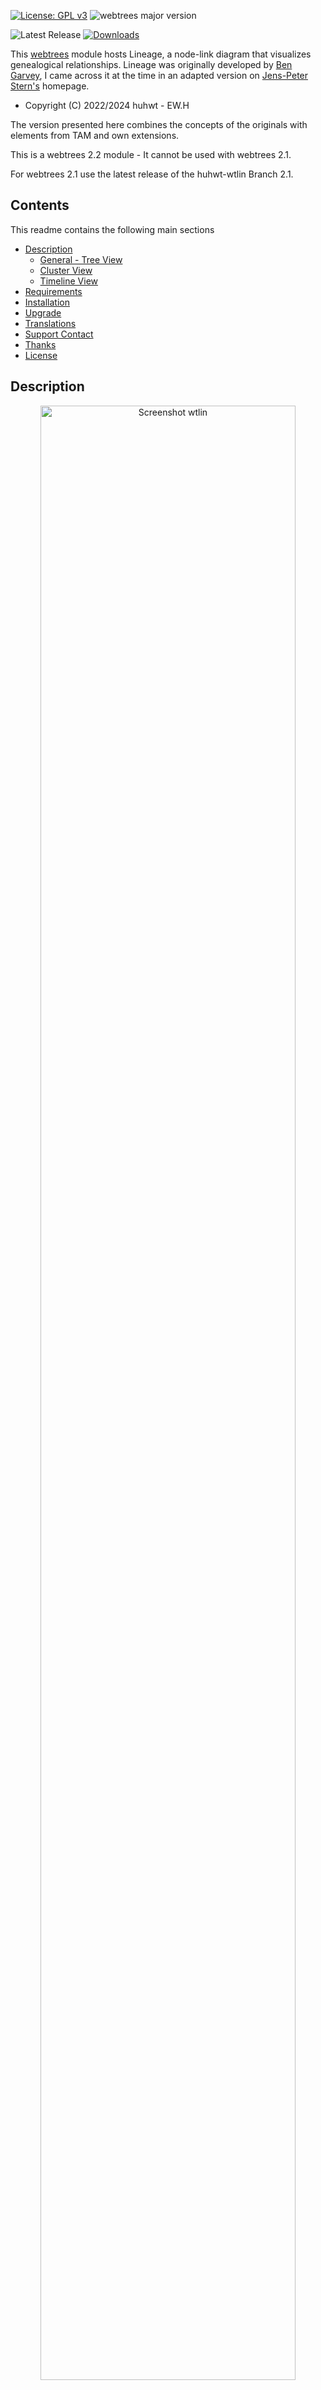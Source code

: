 [![License: GPL v3](https://img.shields.io/badge/License-GPL%20v3-blue.svg)](http://www.gnu.org/licenses/gpl-3.0)
![webtrees major version](https://img.shields.io/badge/webtrees-v2.2-green)

![Latest Release](https://img.shields.io/github/v/release/huhwt/huhwt-wtlin)
[![Downloads](https://img.shields.io/github/downloads/huhwt/huhwt-wtlin/total)]()

This [webtrees](https://www.webtrees.net/) module hosts Lineage, a node-link diagram that visualizes genealogical relationships. Lineage was originally developed by [Ben Garvey](https://github.com/bengarvey/lineage), I came across it at the time in an adapted version on [Jens-Peter Stern's](https://knoten.familie-stern.de/) homepage.

* Copyright (C) 2022/2024 huhwt - EW.H

The version presented here combines the concepts of the originals with elements from TAM and own extensions.

This is a webtrees 2.2 module - It cannot be used with webtrees 2.1.

For webtrees 2.1 use the latest release of the huhwt-wtlin Branch 2.1.

## Contents
This readme contains the following main sections

* [Description](#description)
  * [General - Tree View](#linTREE)
  * [Cluster View](#linCLUSTER)
  * [Timeline View](#linTLINE)
* [Requirements](#requirements)
* [Installation](#installation)
* [Upgrade](#upgrade)
* [Translations](#translation)
* [Support Contact](#support)
* [Thanks](#thanks)
* [License](#license)

<a name="description"></a>
## Description

<p align="center"><img src="_ASSETTS/wtlin-screen.png" alt="Screenshot wtlin" align="center" width="90%"></p>

  ### Introduction

Lineage or **LIN** is a node-link diagram based on a D3.js force simulation. The nodes stand for people, the links show the relationships (parent-child(ren)/partnership).
> After data transfer, the representation runs exclusively locally in the browser of the user's computer.
With this technical platform, the display is highly dynamic and can react immediately to a wide variety of settings.
>> (There is a downside: with large numbers of nodes - on the order of several thousand people - it will take some time (also depending on the performance of the local computer) for the display to build up and even longer for it to achieve relative stability. One consolation: in testing, node counts of 10,000+ with more than 30,000 links were handled stably in the long run).

Unlike [TAM](https://github.com/huhwt/huhwt-wttam), where families are a central element of the representation, LIN represents the linkage of parents and children one at a time, and the relationship between parents as a separate visually distinct linkage.

The primary representation is the Tree View with the links. Alternatively, the individuals can be displayed in a timeline or grouped by family name.

<a name="linTREE"></a>
### General - Tree View

The nodes are differentiated by gender - women as circles, men as squares. The colors vary with the family names.

Links between parents and children are directed, to male descendants light blue, to female pink ... ('sorry). Links between parents are undirected, broken and in a yellow-green color variation.

The data is extracted from webtrees, using [huhwt-cce](https://github.com/huhwt/huhwt-cce) as the interface. The data stored there in a session variable is rewritten to IndexedDB by the PHP portion of this module. The actual LIN components access the information in IndexedDB and as such are independent of the server side.

However, there is a basic content coupling to Webtrees with respect to the color scheme of the person nodes. Webtrees offers not only the surname in plain text but also the conversion according to [Soundex](https://en.wikipedia.org/wiki/Soundex) both in the standard and in the Daitch-Mokotoff variant. All 3 expressions are taken over in LIN. The SoundDM expression serves thereby as index characteristic for the D3js color space [interpolateSinebow](https://github.com/d3/d3-scale-chromatic/blob/main/README.md#interpolateSinebow). Family names, which differ e.g. in upper and lower case or alternative umlaut spellings, are represented in such a way in the same color, differently than if one uses the name in the plain text. 

In the group display, the display can be switched by changing the order criterion; depending on the criterion, different distributions result.

#### Actions menu

A comprehensive menu is displayed on the left side of the screen (click on the 'Menu' button to hide it). Here you can start read and write operations, switch between the views, activate/deactivate and change various options of the displays and set the reference time of the display.

##### Read/Write - 'Open/Store'.

The current tree view can be written to and read from an external file as well as from IndexedDB (IDB).
When writing to an external file, the usual file dialog is opened; the file name is given by the record identifier, supplemented by the reference time, and can be customized as desired. When reading from an external file, the file name is used as the record identifier.

The dataset identifier is predefined by wtCCE during the download, it consists of the family tree abbreviation and the identifier of the last CCE action. In the screen view it can be overwritten as desired. The respective content is taken over by the write operations.

When reading, the respective file name(external) or the key expression (IDB) is taken over as data set identifier.

Writing to IDB is executed immediately, there is no explicit feedback.
When reading IDB, an overview of the existing entries is shown, in this overview entries can also be removed to clean up the database.

When writing away, the respective state is documented completely and restored accordingly when reading. So you could prepare a view in the initial view by setting the reference time and dragging and fixing nodes to analyze and document a specific issue, and can then conserve this state by writing away for later resubmission, without having to meticulously repeat all the individual steps later ...


#### Time control

An important addition to the Lineage origin is the possibility to set the reference time of the display. The display period is preset to the time span from 1500 to the last relevant person date rounded up to smooth 10s of years. In the menu now appropriate jump marks are inserted in 50-year intervals, so that one can set the reference time on respective decade marks.

---
> Remark: If a person date before 1500 should be needed, one can/must create hand. The preparation is controlled over 2 parameters - YEARshowMIN -> is converted as earliest permissible person date - YEARrangeMIN -> is converted as starting year of the representation. The values are defined as constants in the header of the JavaSript coding parms.js and would have to be adjusted once according to the requirements.
---

A finer adjustment down to 1-year steps is allowed by a special control complex:

In the upper part of the screen there is a double slider and a start-stop block.
* The lower slider allows to influence the start and end value of the display period in 10-year steps. The upper slider allows to change the display period freely in 10-year steps.
* The start-stop block contains buttons to change the reference year in 1-year steps (bottom) and elements to automatically scroll the display period forward or backward (1-year steps) or to stop the automatic scroll (top). The frequency of the automatic run-through can finally be influenced by 5 further buttons "Year runner - dwell time" below between the 1-year buttons, from quite fast (is the default, 400ms) to quite slow (2400ms).

---
> Note: If you want to adjust the dwell time to your own time requirements, you can also overwrite the values once as described above in the JavaScript coding parms.js - LINloop_Speed.
---

When changing the reference time, such nodes whose reference year is outside the period are automatically removed and also inserted again, if the limits (start year of the display period - current reference time) include the reference year.

#### Name control
Another addition to the Lineage origin concerns the design of the option to delimit subsets of nodes by family names. One can call up a comprehensive list of family names, optionally sorted by frequency or alphabetically, and within the total set also delimitable by initial letter. By means of checkboxes names can be selected and deposited as filter criterion. It is also possible to create several filter definitions and to switch between them in the further course. As with the reference year, all nodes whose name criterion does not correspond to the active filter are removed from the display. The relevant name criterion results according to the default of the name scheme (see above), e.g. if SoundDM is set, all nodes corresponding to the SoundDM value of a name in the filter will be displayed, even if their plain name differs from it (one selects 'Mayer' and gets 'Meier', 'Meyer', 'Meir' etc. in addition).

By clicking on the checkbox "with partners", in addition to the persons selected via the active filter, the respective assigned spouses are also included in the display. The representing nodes are then displayed with reduced size.

At the bottom of the screen, the current reference time and the number of active and hidden nodes are displayed. With regard to the hidden nodes, no further differentiation is made, i.e. no distinction is made as to whether the name filter or the period filter has been applied.

#### General control buttons
Finally, there are action buttons at the top right of the screen:

Using the top button - a printer icon - the current rendering will be exported as SVG.

The other buttons are related to the technical platform that generates the representation. As mentioned, this is a D3js force simulation.
>The idea behind this is that a representation results from the interplay of attractive and repulsive forces, which act iteratively on the nodes in a large number of passes. Initially, the energy level of the forces is high and decreases from run to run. The display is not generated after each run but after a fixed period of time. If the energy level is high, the nodes can change their location abruptly from one screen update to the next. If the level is lower, the location changes are much less pronounced, so that you may only notice a certain "tremor". Once the energy level drops below the final value the iteration loop is terminated.

From **TAM** the feature was taken over that at energy level "0" the display tree is underlaid with a kind of map whose contour lines correspond to annual values - the **T** in **TAM**. The second button from the top - a stop symbol - alternately sets the energy level to "0" - the map appears - or back to the previous value - the map disappears again. (This function is not effective in the group display).

Each simulation starts with a relatively compact agglomeration of all nodes. Each node acts on its environment. If a dataset contains many nodes, it is quite likely that at the end of the iteration cycle the distribution of the nodes is not yet really balanced due to mutual quasi blockades. An iteration cycle contains about 300 runs, possibly less if a final energy value > "0" is given. The third button - a thermometer symbol - raises the current energy level by 0.1 each time it is pressed (the maximum value is 1), so that a further sequence of iterations is triggered. If the number of nodes is large, this will result in further shifts, if the number of nodes is rather low (a few 100s at the most), the display will not change any more, because a stable state of equilibrium of the acting forces has probably been reached.

Under the action buttons the current "alpha" value is displayed for information, it corresponds to the respective energy level, scaled up from the range 0-1 to 0-100 for better recognizability. If the value does not change anymore, the iteration cycle is finished. In the tree display, the end value is currently 0.05, in the timeline 0.01 and in the groups 0.001. The D3js procedure is comprehensibly computationally expensive, rounding errors inevitably occur, therefore the displayed "alpha" values are not shown accordingly smooth, but with various decimal places.

Finally, it should be mentioned that the display supports zoom and pan. By clicking in the plot and then dragging, the whole plot can be moved - PAN. With the mouse wheel you can change the size of the view - ZOOM. ZOOM also takes into account the position of the mouse pointer, a ZOOM point outside the center of the display will cause the whole image to shift. You can restore the initial situation with a "Center" button (for easier orientation, a target cross is underlaid on the display as a whole). Scaling and temporary reference point of the representation are displayed below the "Center" button as an info box.

The ZOOM limits are set very wide, so that the display can be controlled by this alone. In addition, the size of the viewbox (the technical screen element in which the display is anchored) can be influenced in several steps. In the initial state, the viewbox size is set to 6x6 (6000x6000 pixels), so that trees with up to 250 nodes can be displayed quite clearly. If the number of nodes is higher, it is likely that the overall view will only be obtained by intensive ZOOM. To make things easier, the viewbox can be enlarged and reduced by 2 steps - if the viewbox is set to 9x9 or 12x12, the nodes are displayed correspondingly smaller, but the overall view is obtained even without ZOOM. Alternatively, 4x4 and 2x2 can also be set, in which case the nodes are significantly larger and the accompanying text in the display is also easily recognizable.

> The viewbox setting is independent of the actual view, but the ZOOM and PAN settings are maintained independently for each view - so when the view is changed, the displayed (info box) values may differ from the effective values.

If the mouse pointer hovers over a node, the underlying information is displayed as a tooltip. Some of this information is shown as accompanying text directly in the display, such as the name in the Tree View or the order criteria and numbers in the other views.

When clicking on a node, its size is doubled. If you drag it to another position in this state (DRAG-n-DROP), it is fixed there, is no longer subject to the iteration process and, as a side effect, also stabilizes the positions of the other nodes connected to it via links. Clicking on the node again removes the fixation, the size is reset to the regular value and the node follows the simulation effects again.

You can also fix a node by double-clicking on it without dragging it to a different position; it will be highlighted as described and released with a single click.

In the Tree View, people and relationships / nodes and their links / nodes and links are the central element, the display focuses on the individual level.

In contrast, the other two views focus on higher-level aspects.

<a name="linCLUSTER"></a>
### Clusters View

<table><tr>
<td> <img src="_ASSETTS/wtlin-screen-CLUSTER-HV.png" alt="Screenshot wtlin-CLUSTER-HV" align="left"> </td>
<td> <img src="_ASSETTS/wtlin-screen-CLUSTER-GV.png" alt="Screenshot wtlin-CLUSTER-GV" align="right"> </td>
</tr></table>
   

In connection with the treatment of the family names - various encodings per SoundEx - it was already mentioned that the clusters view focuses on the names. The persons are grouped according to the family names, the name groups are the primary display element. There are 2 display variants, the initial view is the "Heap View", where the name groups are shown as a force simulation. The size corresponds with the number of persons, which lead in each case the same name coding. The distribution of the groups results from the force algorithm. Alternatively, the groups can also be shown in the "Grid View", they are then displayed with fixed positions in a grid, the assigned positions result from the 1st letter of the surname - 'A' is at the top left, 'Z' at the bottom right. The grid size corresponds in some way to the number of groups, but is basically quite generously dimennsioned. At present, the different group radii are not taken into account in the position determination, therefore groups of above-average size can overlap with surrounding groups - to reduce this effect, the largest possible distances between the groups are aimed at.

The single persons of a group are displayed after a RIGHT-click. These person nodes are subject to force simulation, so the display will be turbulent at first. Another RIGHT-click will hide the person nodes again. If the person node view is active, the group node is locked and highlighted.

The display of the group nodes changes as with the RIGHT-click also with the DRAG-n-DROP, the border width is doubled and the color changes to a strong purple. In the Tree View, a single mouse click terminates the DRAG-n-DROP state, the node is then more or less automatically returned to its relative starting position by the force simulation. Not so in the group grid view, here only a DOUBLE-click on the group node brings it back to its grid place. The Group Heap View handles this differently, if it was a DRAG-n-DROP operation, the single click unlocks the node and it rejoins the simulation. If the person view is active, the display changes first and the node reacts to the simulation again, but at the end of the force run (at the latest after a ReHeat) locking and highlighting occur again. If you end the person view, locking and highlighting will remain for the time being and must be explicitly ended with a single click.
 > Reason: Every state change affects the underlying simulation. Removing the person nodes and simultaneously unlocking the group node leads to a rather chaotic development; decoupling noticeably reduces the resulting turbulence.

Unlike in the other two views, 'Simulation Stop' only causes the force simulation to stop, the time map is not activated.

<a name="linTLINE"></a>
### Timeline View

<p><img src="_ASSETTS/wtlin-screen-TLINE.png" alt="Screenshot wtlin" align="right" width="50%"></p>

This view focuses on the temporal aspect. The persons are grouped by year of birth, the time groups are shown distributed over the time bar. The length of the timeline corresponds to the range of birth years. At the bottom of the screen there is an additional control to navigate in the display. In the initial state, the display is arranged so that the center point corresponds to the center of the time beam. The buttons of the control element can be used to position on the respective extreme points (1st and last group) as well as on the time points of the respective closest groups on the left and right (-1 and +1, respectively) or to move back to the center. The 'Left'- and 'Right'-1 step buttons are equipped with auto-repeat, if you click on the areas for a longer time, the groups are changed continuously, if the click stops, the auto-repeat also stops.

When jumping to a particular group, the corresponding relative position on the timeline is marked with the respective year, the group itself is highlighted and the entire display is shifted so that the group is shown in the center of the screen.

A time group is displayed as a vertical bar, the horizontal position corresponds to the relative position on the timeline. The vertical extent corresponds to the number of persons in the group.

The person nodes are permanently displayed in the view and are subordinated to the time groups, the horizontal position corresponds to the time group, the vertical position results from the sequence when building the groups. By DRAG-n-DROP a person node can be moved, but when finished it returns to the starting position.

The person nodes are equipped with additional properties: 
* A CTRL-click/CTRL-click on a node displays the information otherwise listed in the tooltip in a permanent element in the display background, the node itself is highlighted at its position. The info element is closed again by another CTRL-click on the node or by a single click in the info element. If several nodes are activated one after the other in this way, the info elements are displayed in several rows from left to right in the sequence in which they were created. If an element is closed, the following elements move up immediately.
* A DOUBLE-click on a node shows the corresponding relations/connections/links, furthermore the node is enlarged and highlighted in color as well as placed clearly above the group bar. This function allows to display lineages over time. 

The time group bars also have an additional property:
* A CTRL-click on a bar will immediately shift the entire display so that this bar is positioned in the center of the screen (analogous to the stepwise shift via the control buttons) and the associated time marker will be displayed on the timeline.

<a name="requirements"></a>
## Requirements

This module requires **webtrees** version 2.2.x.
This module has the same general requirements as named for **Webtrees** overall [webtrees#system-requirements](https://github.com/fisharebest/webtrees#system-requirements).

<a name="installation"></a>
## Installation

This section describes how to install this module.

1. Download [Latest Release](https://github.com/huhwt/huhwt-wtlin/releases/latest).
2. Unzip to the `webtrees/modules_v4` directory on the web server.
3. Occasionally rename the folder to `huhwt-wtlin`. If the folder already exists, it can be easily overwritten.

<a name="upgrade"></a>
## Upgrade

For the latest version, simply replace the existing huhwt-wtlin files with those from the latest release.

<a name="translation"></a>
## Translation

You can help with the translation of this module. The po/mo system is used in the PHP part. The javascript functions have their own independent i18n implementation.
Updated translations will be distributed with the next version of the module.

All texts and messages are available in English, German, Dutch, Catalan and Spanish.

<a name="support"></a>
## Support

<span style="font-weight: bold;">Issues: </span>You can report bugs by filing an issue in this GitHub repository.

<a name="thanks"></a>
## Thanks

* **Lineage**   Ben Garvey https://github.com/bengarvey/lineage / Jens-Peter Stern https://knoten.familie-stern.de/
* **TAM**       R.Preiner and team at the University of Graz, who published the method in his repository https://github.com/rpreiner/tam.
* **Slider**    John Walley and contributors https://github.com/johnwalley/d3-simple-slider
* **i18n**      Simon Rodwell and contributors https://github.com/roddeh/i18njs
* **Translation NL** : [TheDutchJewel](https://github.com/TheDutchJewel)
* **Translation CA/ES** [Bernatbanyuls](https://github.com/BernatBanyuls)
* **D3.js** : [D3js.org](https://d3js.org/) - [D3](https://github.com/d3) on Github - [Observable](https://observablehq.com/explore) masses of examples

<a name="license"></a>
## License

This program is open source, governed by the terms of the GNU General Public License, either version 3 of the License, or (at your option) any later version.

You should have received a copy of the GNU General Public License with this program, if not see <http://www.gnu.org/licenses/>.

* * *

Remark: This text was produced with the generous assistance of DeepL.
